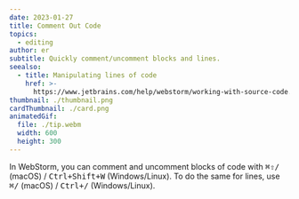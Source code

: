 ```yaml
---
date: 2023-01-27
title: Comment Out Code
topics:
  - editing
author: er
subtitle: Quickly comment/uncomment blocks and lines.
seealso:
  - title: Manipulating lines of code
    href: >-
      https://www.jetbrains.com/help/webstorm/working-with-source-code.html#editor_lines_code_blocks
thumbnail: ./thumbnail.png
cardThumbnail: ./card.png
animatedGif:
  file: ./tip.webm
  width: 600
  height: 300
---
```


In WebStorm, you can comment and uncomment blocks of code with <kbd>⌘⇧/</kbd> (macOS) / <kbd>Ctrl+Shift+W</kbd> (Windows/Linux). To do the same for lines, use <kbd>⌘/</kbd> (macOS) / <kbd>Ctrl+/</kbd> (Windows/Linux).
